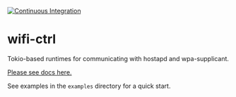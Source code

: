 [![Continuous Integration](https://github.com/novalabsxyz/wifi-ctrl/actions/workflows/rust.yml/badge.svg?branch=main)](https://github.com/novalabsxyz/wifi-ctrl/actions/workflows/rust.yml)
# wifi-ctrl

Tokio-based runtimes for communicating with hostapd and wpa-supplicant.

[Please see docs here.](https://docs.rs/wifi-ctrl/)

See examples in the `examples` directory for a quick start.
